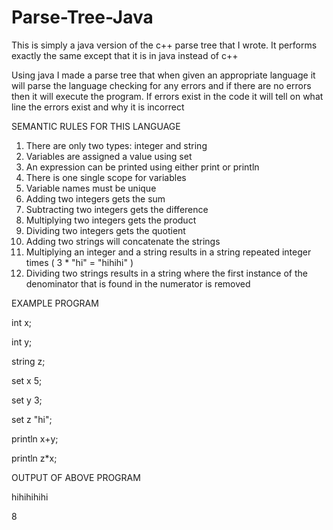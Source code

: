 # Parse-Tree-Java

This is simply a java version of the c++ parse tree that I wrote. It performs exactly the same except that it is in java instead of c++

Using java I made a parse tree that when given an appropriate language it will parse the language checking for any errors and if there are no errors then it will execute the program. If errors exist in the code it will tell on what line the errors exist and why it is incorrect

SEMANTIC RULES FOR THIS LANGUAGE

1.  There are only two types: integer and string
2.  Variables are assigned a value using set
3.  An expression can be printed using either print or println
4.  There is one single scope for variables
5.  Variable names must be unique
6.  Adding two integers gets the sum
7.  Subtracting two integers gets the difference
8.  Multiplying two integers gets the product
9.  Dividing two integers gets the quotient
10. Adding two strings will concatenate the strings
11. Multiplying an integer and a string results in a string repeated integer times ( 3 * "hi" = "hihihi" )
12. Dividing two strings results in a string where the first instance of the denominator that is found in the numerator is removed

EXAMPLE PROGRAM

int x;

int y;

string z;

set x 5;

set y 3;

set z "hi";

println x+y;

println z*x;

OUTPUT OF ABOVE PROGRAM

hihihihihi

8
